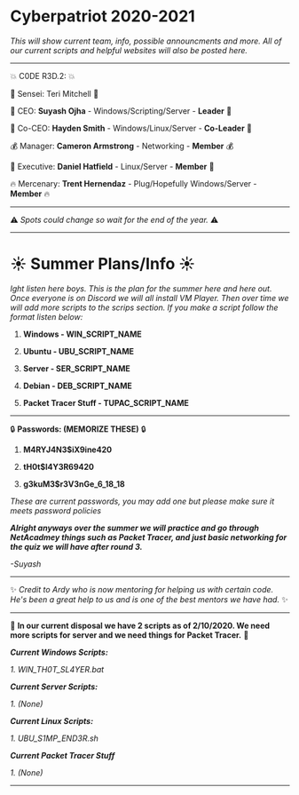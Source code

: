 # Cyberpatriot 2020-2021

*This will show current team, info, possible announcments and more. All of our current scripts and helpful websites will also be posted here.*

----------------------------------------------------------------------------------------------------------------------------------

:boom:  C0DE R3D.2: :boom:

:book:  Sensei: Teri Mitchell  :book:

:100:  CEO: **Suyash Ojha** - Windows/Scripting/Server - **Leader**  :100: 

:ramen:  Co-CEO: **Hayden Smith** - Windows/Linux/Server - **Co-Leader**  :ramen:	

:moneybag:  Manager: **Cameron Armstrong** - Networking - **Member**  :moneybag:

:champagne: 	Executive: **Daniel Hatfield** - Linux/Server - **Member**  :champagne:	

:fire: Mercenary:  **Trent Hernendaz** - Plug/Hopefully Windows/Server - **Member**  :fire:	

----------------------------------------------------------------------------------------------------------------------------------

:warning:	 *Spots could change so wait for the end of the year.*  :warning:	

----------------------------------------------------------------------------------------------------------------------------------

# :sunny:	Summer Plans/Info :sunny:	

*Ight listen here boys. This is the plan for the summer here and here out. Once everyone is on Discord we will all install VM Player. Then over time we will add more scripts to the scrips section. If you make a script follow the format listen below:*


1. **Windows - WIN_SCRIPT_NAME**

2. **Ubuntu - UBU_SCRIPT_NAME**

3. **Server - SER_SCRIPT_NAME**

4. **Debian - DEB_SCRIPT_NAME**

5. **Packet Tracer Stuff - TUPAC_SCRIPT_NAME**

----------------------------------------------------------------------------------------------------------------------------------

:lock:	**Passwords: (MEMORIZE THESE)** :lock:	

1. **M4RYJ4N3$iX9ine420**

2. **tH0t$l4Y3R69420**

3. **g3kuM3$r3V3nGe_6_18_18**

*These are current passwords, you may add one but please make sure it meets password policies*

***Alright anyways over the summer we will practice and go through NetAcadmey things such as Packet Tracer, and just basic networking for the quiz we will have after round 3.***

*-Suyash*

----------------------------------------------------------------------------------------------------------------------------------

:sparkles:	*Credit to Ardy who is now mentoring for helping us with certain code. He's been a great help to us and is one of the best mentors we have had.*  :sparkles:	

----------------------------------------------------------------------------------------------------------------------------------

:scroll:	**In our current disposal we have 2 scripts as of 2/10/2020. We need more scripts for server and we need things for Packet Tracer.** :scroll:	


***Current Windows Scripts:***

*1. WIN_TH0T_SL4YER.bat*

***Current Server Scripts:***

*1. (None)*

***Current Linux Scripts:***

*1. UBU_S1MP_END3R.sh*

***Current Packet Tracer Stuff***

*1. (None)*

----------------------------------------------------------------------------------------------------------------------------------
